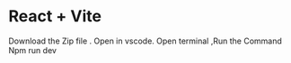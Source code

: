 # React + Vite
Download the Zip file .
Open in vscode.
Open terminal ,Run the Command Npm run dev


